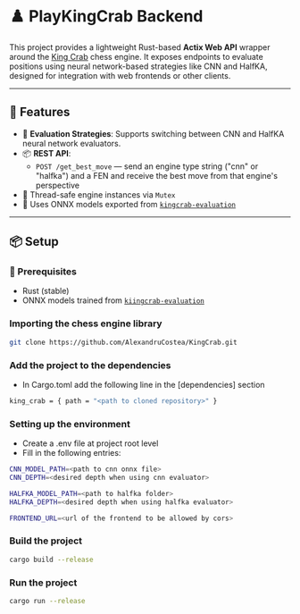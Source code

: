 # ♟️ PlayKingCrab Backend

This project provides a lightweight Rust-based **Actix Web API** wrapper around the [King Crab](https://github.com/AlexandruCostea/KingCrab) chess engine. It exposes endpoints to evaluate positions using neural network-based strategies like CNN and HalfKA, designed for integration with web frontends or other clients.

---

## 🚀 Features

- 🧠 **Evaluation Strategies**: Supports switching between CNN and HalfKA neural network evaluators.
- 📦 **REST API**:
  - `POST /get_best_move` — send an engine type string ("cnn" or "halfka") and a FEN and receive the best move from that engine's perspective
- 🔐 Thread-safe engine instances via `Mutex`
- 🧠 Uses ONNX models exported from [`kingcrab-evaluation`](https://github.com/AlexandruCostea/kingcrab-evaluation)

---

## 📦 Setup

### 🔧 Prerequisites
- Rust (stable)
- ONNX models trained from [`kiingcrab-evaluation`](https://github.com/AlexandruCostea/kingcrab-evaluation)

### Importing the chess engine library

```bash
git clone https://github.com/AlexandruCostea/KingCrab.git
```

### Add the project to the dependencies

- In Cargo.toml add the following line in the \[dependencies\] section
```bash
king_crab = { path = "<path to cloned repository>" }
```

### Setting up the environment
- Create a .env file at project root level
- Fill in the following entries:
```bash
CNN_MODEL_PATH=<path to cnn onnx file>
CNN_DEPTH=<desired depth when using cnn evaluator>

HALFKA_MODEL_PATH=<path to halfka folder>
HALFKA_DEPTH=<desired depth when using halfka evaluator>

FRONTEND_URL=<url of the frontend to be allowed by cors>
```
### Build the project
```bash
cargo build --release
```

### Run the project
```bash
cargo run --release
```

